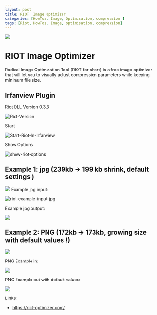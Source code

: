 ```yaml
---
layout: post
title: RIOT  Image Optimizer
categories: [HowTos, Image, Optimisation, compression ]
tags: [Riot, HowTos, Image, optimisation, compression]
---
```


![](../pics/2022-02-02-riot-image-optimizer_image_1.png)

# RIOT Image Optimizer

Radical Image Optimization Tool (RIOT for short) is a free image optimizer that will let you to visually adjust compression parameters while keeping minimum file size.

## Irfanview Plugin

Riot DLL Version 0.3.3

![Riot-Version](../pics/2022-02-02-riot-image-optimizer_image_2.jpg)

Start

![Start-Riot-In-Irfanview](../pics/2022-02-02-riot-image-optimizer_image_3.png)

Show Options

![show-riot-options](../pics/2022-02-02-riot-image-optimizer_image_4.png)

## Example 1: jpg (239kb -> 199 kb shrink, default settings )


![](../pics/2022-02-02-riot-image-optimizer_image_5.jpg)
Example jpg input:

![riot-example-input-jpg](../pics/2022-02-02-riot-image-optimizer_image_6.jpg)

Example jpg output:

![](../pics/2022-02-02-riot-image-optimizer_image_7.jpg)

## Example 2: PNG (172kb -> 173kb, growing size with default values !)

![](../pics/2022-02-02-riot-image-optimizer_image_8.png)

PNG Example in:

![](../pics/2022-02-02-riot-image-optimizer_image_9.png)

PNG Example out with default values:

![](../pics/2022-02-02-riot-image-optimizer_image_9.png)

Links:

* <https://riot-optimizer.com/>